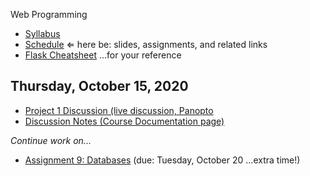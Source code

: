 Web Programming


- [Syllabus](syllabus.md)
- [Schedule](schedule.md)   &lArr; here be: slides, assignments, and related links
- [Flask Cheatsheet](flask-cheatsheet.md) ...for your reference

## Thursday, October 15, 2020

- [Project 1 Discussion (live discussion, Panopto](https://rochester.hosted.panopto.com/Panopto/Pages/Viewer.aspx?id=00089eef-8d1a-4328-9c69-ac55015e8846)
- [Discussion Notes (Course Documentation page)](15-project-discussion/discussion-notes.md)

*Continue work on...*

- [Assignment 9: Databases](assignment09-databases/instructions.md) (due: Tuesday, October 20 ...extra time!)

